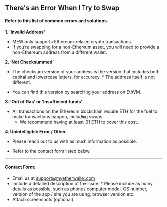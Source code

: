 ## There's an Error When I Try to Swap

#### Refer to this list of common errors and solutions.

**1. ‘Invalid Address’**

- MEW only supports Ethereum-related crypto transactions. 
- If you’re swapping for a non-Ethereum asset, you will need to provide a non-Ethereum address from a different wallet.

**2. ‘Not Checksummed’**

- The checksum version of your address is the version that includes both capital and lowercase letters, for accuracy. 
      \* The address itself is not different. 
  <br>

- You can find this version by searching your address on EthVM.

**3. ‘Out of Gas’ or ‘Insufficient funds’**

- All transactions on the Ethereum blockchain require ETH for the fuel to make transactions happen, including swaps. 
  - We recommend having at least .01 ETH to cover this cost.

**4. Unintelligible Error / Other**

- Please reach out to us with as much information as possible. 

- Refer to the contact form listed below.

* * *

#### Contact Form:

- Email us at support@myetherwallet.com
  <br>
- Include a detailed description of the issue.
      \* Please include as many details as possible, such as phone / computer model, OS number, version of the app / site you are using, browser version etc.
  <br>
- Attach screenshots (optional)

